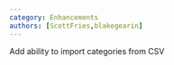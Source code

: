 ```yaml
---
category: Enhancements
authors: [ScottFries,blakegearin]
---
```


Add ability to import categories from CSV